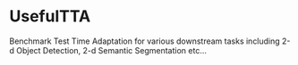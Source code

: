 # UsefulTTA
Benchmark Test Time Adaptation for various downstream tasks including 2-d Object Detection, 2-d Semantic Segmentation etc...
